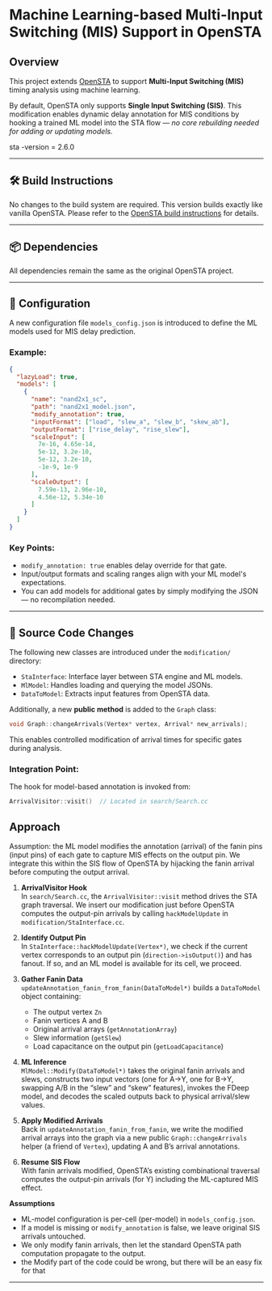 # Machine Learning-based Multi-Input Switching (MIS) Support in OpenSTA

## Overview

This project extends [OpenSTA](https://github.com/The-OpenROAD-Project/OpenSTA) to support **Multi-Input Switching (MIS)** timing analysis using machine learning. 

By default, OpenSTA only supports **Single Input Switching (SIS)**. This modification enables dynamic delay annotation for MIS conditions by hooking a trained ML model into the STA flow — *no core rebuilding needed for adding or updating models.*


sta -version = 2.6.0

---

## 🛠️ Build Instructions

No changes to the build system are required. This version builds exactly like vanilla OpenSTA. Please refer to the [OpenSTA build instructions](https://github.com/The-OpenROAD-Project/OpenSTA#build-instructions) for details.

---

## 📦 Dependencies

All dependencies remain the same as the original OpenSTA project.

---

## 🔧 Configuration

A new configuration file `models_config.json` is introduced to define the ML models used for MIS delay prediction.

### Example:

```json
{
  "lazyLoad": true,
  "models": [
    {
      "name": "nand2x1_sc",
      "path": "nand2x1_model.json",
      "modify_annotation": true,
      "inputFormat": ["load", "slew_a", "slew_b", "skew_ab"],
      "outputFormat": ["rise_delay", "rise_slew"],
      "scaleInput": [
        7e-16, 4.65e-14,
        5e-12, 3.2e-10,
        5e-12, 3.2e-10,
        -1e-9, 1e-9
      ],
      "scaleOutput": [
        7.59e-13, 2.96e-10,
        4.56e-12, 5.34e-10
      ]
    }
  ]
}
```

### Key Points:
- `modify_annotation: true` enables delay override for that gate.
- Input/output formats and scaling ranges align with your ML model's expectations.
- You can add models for additional gates by simply modifying the JSON — no recompilation needed.

---

## 🧩 Source Code Changes

The following new classes are introduced under the `modification/` directory:

- `StaInterface`: Interface layer between STA engine and ML models.
- `MlModel`: Handles loading and querying the model JSONs.
- `DataToModel`: Extracts input features from OpenSTA data.

Additionally, a new **public method** is added to the `Graph` class:

```cpp
void Graph::changeArrivals(Vertex* vertex, Arrival* new_arrivals);
```

This enables controlled modification of arrival times for specific gates during analysis.

### Integration Point:
The hook for model-based annotation is invoked from:

```cpp
ArrivalVisitor::visit()  // Located in search/Search.cc
```

## Approach

Assumption: the ML model modifies the annotation (arrival) of the fanin pins (input pins) of each gate to capture MIS effects on the output pin. We integrate this within the SIS flow of OpenSTA by hijacking the fanin arrival before computing the output arrival.

1. **ArrivalVisitor Hook**  
   In `search/Search.cc`, the `ArrivalVisitor::visit` method drives the STA graph traversal. We insert our modification just before OpenSTA computes the output-pin arrivals by calling `hackModelUpdate` in `modification/StaInterface.cc`.

2. **Identify Output Pin**  
   In `StaInterface::hackModelUpdate(Vertex*)`, we check if the current vertex corresponds to an output pin (`direction->isOutput()`) and has fanout. If so, and an ML model is available for its cell, we proceed.

3. **Gather Fanin Data**  
   `updateAnnotation_fanin_from_fanin(DataToModel*)` builds a `DataToModel` object containing:
   - The output vertex `Zn`
   - Fanin vertices A and B
   - Original arrival arrays (`getAnnotationArray`)
   - Slew information (`getSlew`)
   - Load capacitance on the output pin (`getLoadCapacitance`)

4. **ML Inference**  
   `MlModel::Modify(DataToModel*)` takes the original fanin arrivals and slews, constructs two input vectors (one for A→Y, one for B→Y, swapping A/B in the “slew” and “skew” features), invokes the FDeep model, and decodes the scaled outputs back to physical arrival/slew values.

5. **Apply Modified Arrivals**  
   Back in `updateAnnotation_fanin_from_fanin`, we write the modified arrival arrays into the graph via a new public `Graph::changeArrivals` helper (a friend of `Vertex`), updating A and B’s arrival annotations.

6. **Resume SIS Flow**  
   With fanin arrivals modified, OpenSTA’s existing combinational traversal computes the output-pin arrivals (for Y) including the ML-captured MIS effect.

**Assumptions**  
- ML-model configuration is per-cell (per-model) in `models_config.json`.  
- If a model is missing or `modify_annotation` is false, we leave original SIS arrivals untouched.  
- We only modify fanin arrivals, then let the standard OpenSTA path computation propagate to the output.
- the Modify part of the code could be wrong, but there will be an easy fix for that

---




